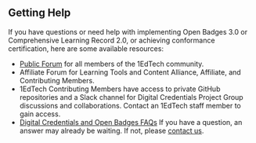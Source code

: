 ## Getting Help

If you have questions or need help with implementing Open Badges 3.0 or
Comprehensive Learning Record 2.0, or achieving conformance certification, here
are some available resources:

-   [Public Forum](https://www.imsglobal.org/forums/open-badges-community-forum/open-badges-community-discussion)
    for all members of the 1EdTech community.
-   Affiliate Forum for Learning Tools and Content Alliance, Affiliate, and
    Contributing Members.
-   1EdTech Contributing Members have access to private GitHub repositories and
    a Slack channel for Digital Credentials Project Group discussions and
    collaborations. Contact an 1EdTech staff member to gain access.
-   [Digital Credentials and Open Badges FAQs](https://support.imsglobal.org/support/solutions/48000452348)
    If you have a question, an answer may already be waiting. If not, please
    [contact us](https://www.imsglobal.org/contactus.cfm).
